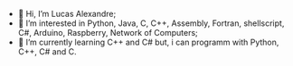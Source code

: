 - 👋 Hi, I’m Lucas Alexandre;
- 👀 I’m interested in Python, Java, C, C++, Assembly, Fortran, shellscript, C#,  Arduino, Raspberry, Network of Computers;
- 🌱 I’m currently learning C++ and C# but, i can programm with Python, C++, C# and C.
